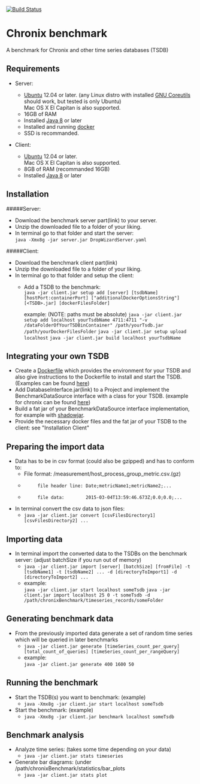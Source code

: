 [![Build Status](https://travis-ci.org/ChronixDB/chronix.benchmark.svg?branch=master)](https://travis-ci.org/ChronixDB/chronix.benchmark)

# Chronix benchmark
A benchmark for Chronix and other time series databases (TSDB)

## Requirements
- Server:
	* [Ubuntu](https://www.ubuntu.com/download/desktop) 12.04 or later. (any Linux distro with installed [GNU Coreutils](http://www.gnu.org/software/coreutils/coreutils.html) should work, but tested is only Ubuntu)  
	Mac OS X El Capitan is also supported.
	* 16GB of RAM  
	* Installed [Java 8](http://www.oracle.com/technetwork/java/javase/downloads/jdk8-downloads-2133151.html) or later  
	* Installed and running [docker](https://docs.docker.com/engine/installation/)  
	* SSD is recommanded.

- Client:
	* [Ubuntu](https://www.ubuntu.com/download/desktop) 12.04 or later.  
	Mac OS X El Capitan is also supported.
	* 8GB of RAM (recommanded 16GB)
	* Installed [Java 8](http://www.oracle.com/technetwork/java/javase/downloads/jdk8-downloads-2133151.html) or later  

## Installation  
#####Server:  
 
- Download the benchmark server part(link) to your server.
- Unzip the downloaded file to a folder of your liking.
- In terminal go to that folder and start the server:  
`java -Xmx8g -jar server.jar DropWizardServer.yaml`  

#####Client:  

- Download the benchmark client part(link)
- Unzip the downloaded file to a folder of your liking.
- In terminal go to that folder and setup the client:
	- Add a TSDB to the benchmark:  
	`java -jar client.jar setup add [server] [tsdbName] [hostPort:containerPort] ["additionalDockerOptionsString"] [<TSDB>.jar] [dockerFilesFolder]`
	  
	  example: (NOTE: paths must be absolute) `java -jar client.jar setup add localhost yourTsdbName 4711:4711 "-v /dataFolderOfYourTSDBinContainer" /path/yourTsdb.jar /path/yourDockerFilesFolder`
	`java -jar client.jar setup upload localhost`
	`java -jar client.jar build localhost yourTsdbName`

## Integrating your own TSDB  
- Create a [Dockerfile](https://docs.docker.com/engine/userguide/eng-image/dockerfile_best-practices/) which provides the environment for your TSDB and also give instructions to the Dockerfile to install and start the TSDB. (Examples can be found [here](https://github.com/mcqueentc/docker))
- Add DatabaseInterface.jar(link) to a Project and implement the BenchmarkDataSource interface with a class for your TSDB. (example for chronix can be found [here](https://github.com/mcqueentc/chronix.benchmark/blob/master/TSDB_Chronix_Interface/src/main/java/Chronix.java))
- Build a fat jar of your BenchmarkDataSource interface implementation, for example with [shadowjar](https://github.com/johnrengelman/shadow).
- Provide the necessary docker files and the fat jar of your TSDB to the client: see "Installation Client"  

## Preparing the import data  
- Data has to be in csv format (could also be gzipped) and has to conform to:  
	* File format: /measurement/host\_process\_group_metric.csv.(gz)
    *          file header line: Date;metricName1;metricName2;...
    *          file data:        2015-03-04T13:59:46.673Z;0.0;0.0;...  
* In terminal convert the csv data to json files:
	* `java -jar client.jar convert [csvFilesDirectory1] [csvFilesDirectory2] ... `  

## Importing data  
- In terminal import the converted data to the TSDBs on the benchmark server: (adjust batchSize if you run out of memory)
	- `java -jar client.jar import [server] [batchSize] [fromFile] -t [tsdbName1] -t [tsdbName2] ... -d [directoryToImport1] -d [directoryToImport2] ...
`
	- example:   
	`java -jar client.jar start localhost someTsdb` 
	`java -jar client.jar import localhost 25 0 -t someTsdb -d /path/chronixBenchmark/timeseries_records/someFolder`  

## Generating benchmark data
- From the previously imported data generate a set of random time series which will be queried in later benchmarks
	- `java -jar client.jar generate [timeSeries_count_per_query] [total_count_of_queries] [timeSeries_count_per_rangeQuery]`
	- example:  
	`java -jar client.jar generate 400 1600 50`
	
## Running the benchmark  
- Start the TSDB(s) you want to benchmark: (example)
	- `java -Xmx8g -jar client.jar start localhost someTsdb`
- Start the benchmark: (example)
	- `java -Xmx8g -jar client.jar benchmark localhost someTsdb`

	
## Benchmark analysis
- Analyze time series: (takes some time depending on your data)
	- `java -jar client.jar stats timeseries`
- Generate bar diagrams: (under /path/chronixBenchmark/statistics/bar_plots
	- `java -jar client.jar stats plot`  
